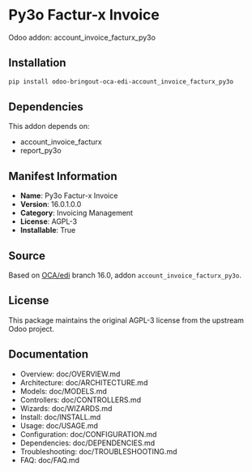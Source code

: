 # Py3o Factur-x Invoice

Odoo addon: account_invoice_facturx_py3o

## Installation

```bash
pip install odoo-bringout-oca-edi-account_invoice_facturx_py3o
```

## Dependencies

This addon depends on:
- account_invoice_facturx
- report_py3o

## Manifest Information

- **Name**: Py3o Factur-x Invoice
- **Version**: 16.0.1.0.0
- **Category**: Invoicing Management
- **License**: AGPL-3
- **Installable**: True

## Source

Based on [OCA/edi](https://github.com/OCA/edi) branch 16.0, addon `account_invoice_facturx_py3o`.

## License

This package maintains the original AGPL-3 license from the upstream Odoo project.

## Documentation

- Overview: doc/OVERVIEW.md
- Architecture: doc/ARCHITECTURE.md
- Models: doc/MODELS.md
- Controllers: doc/CONTROLLERS.md
- Wizards: doc/WIZARDS.md
- Install: doc/INSTALL.md
- Usage: doc/USAGE.md
- Configuration: doc/CONFIGURATION.md
- Dependencies: doc/DEPENDENCIES.md
- Troubleshooting: doc/TROUBLESHOOTING.md
- FAQ: doc/FAQ.md
